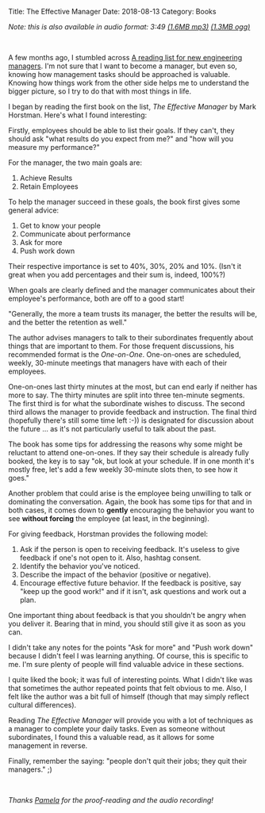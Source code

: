 Title: The Effective Manager
Date: 2018-08-13
Category: Books

*Note: this is also available in audio format: 3:49
[(1.6MB mp3)](https://static.chown.me/pub/iota/blog/the-effective-manager.mp3)
[(1.3MB ogg)](https://static.chown.me/pub/iota/blog/the-effective-manager.ogg)*

<br/>

A few months ago, I stumbled across [A reading list for new engineering
managers](https://jacobian.org/writing/engmanager-reading-list/). I'm not sure
that I want to become a manager, but even so, knowing how management tasks
should be approached is valuable. Knowing how things work from the other side
helps me to understand the bigger picture, so I try to do that with most things
in life.

I began by reading the first book on the list, *The Effective Manager* by Mark
Horstman. Here's what I found interesting:

Firstly, employees should be able to list their goals. If they can't, they
should ask "what results do you expect from me?" and "how will you measure my
performance?"

For the manager, the two main goals are:

1. Achieve Results
2. Retain Employees

To help the manager succeed in these goals, the book first gives some general
advice:

1. Get to know your people
2. Communicate about performance
3. Ask for more
4. Push work down

Their respective importance is set to 40%, 30%, 20% and 10%. (Isn't it great
when you add percentages and their sum is, indeed, 100%?)

When goals are clearly defined and the manager communicates about their
employee's performance, both are off to a good start!

"Generally, the more a team trusts its manager, the better the results will be,
and the better the retention as well."

The author advises managers to talk to their subordinates frequently about things
that are important to them. For those frequent discussions, his recommended
format is the *One-on-One*. One-on-ones are scheduled, weekly, 30-minute
meetings that managers have with each of their employees.

One-on-ones last thirty minutes at the most, but can end early if neither has
more to say. The thirty minutes are split into three ten-minute segments.  The
first third is for what the subordinate wishes to discuss. The second third allows
the manager to provide feedback and instruction. The final third (hopefully
there's still some time left :-)) is designated for discussion about the future
... as it's not particularly useful to talk about the past.

The book has some tips for addressing the reasons why some might be reluctant
to attend one-on-ones.  If they say their schedule is already fully booked, the
key is to say "ok, but look at your schedule. If in one month it's mostly free,
let's add a few weekly 30-minute slots then, to see how it goes."

Another problem that could arise is the employee being unwilling to talk or
dominating the conversation. Again, the book has some tips for that and in both
cases, it comes down to **gently** encouraging the behavior you want to see
**without forcing** the employee (at least, in the beginning).

For giving feedback, Horstman provides the following model:

1. Ask if the person is open to receiving feedback. It's useless to give
   feedback if one's not open to it. Also, hashtag consent.
2. Identify the behavior you've noticed.
3. Describe the impact of the behavior (positive or negative).
4. Encourage effective future behavior. If the feedback is positive, say "keep
   up the good work!" and if it isn't, ask questions and work out a plan.

One important thing about feedback is that you shouldn't be angry when you
deliver it. Bearing that in mind, you should still give it as soon as you can.

I didn't take any notes for the points "Ask for more" and "Push work down"
because I didn't feel I was learning anything. Of course, this is specific to
me. I'm sure plenty of people will find valuable advice in these sections.

I quite liked the book; it was full of interesting points. What I didn't like
was that sometimes the author repeated points that felt obvious to me. Also, I
felt like the author was a bit full of himself (though that may simply reflect
cultural differences).

Reading *The Effective Manager* will provide you with a lot of techniques as a
manager to complete your daily tasks. Even as someone without subordinates, I
found this a valuable read, as it allows for some management in reverse.

Finally, remember the saying: "people don't quit their jobs; they quit their
managers." ;)

<br/>

*Thanks [Pamela](https://bsd.network/@pamela) for the proof-reading and the audio recording!*
